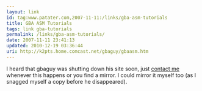 ```yaml
---
layout: link
id: tag:www.patater.com,2007-11-11:/links/gba-asm-tutorials
title: GBA ASM Tutorials
tags: link gba-tutorials
permalink: /links/gba-asm-tutorials/
date: 2007-11-11 23:41:13
updated: 2010-12-19 03:36:44
uri: http://k2pts.home.comcast.net/gbaguy/gbaasm.htm
---
```

I heard that gbaguy was shutting down his site soon, just <a
href="/contact">contact me</a> whenever this happens or you find a mirror. I
could mirror it myself too (as I snagged myself a copy before he disappeared).

